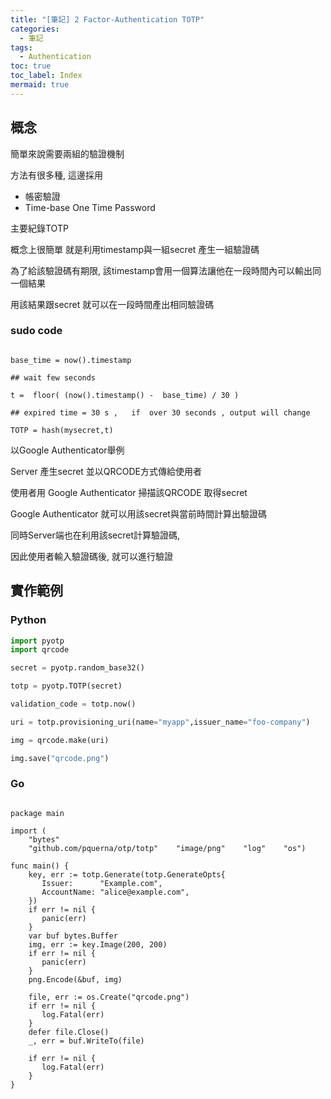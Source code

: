 ```yaml
---
title: "[筆記] 2 Factor-Authentication TOTP"
categories:
  - 筆記
tags:
  - Authentication
toc: true
toc_label: Index
mermaid: true
---
```



## 概念

簡單來說需要兩組的驗證機制  

方法有很多種, 這邊採用

- 帳密驗證
- Time-base One Time Password

主要紀錄TOTP   

概念上很簡單 就是利用timestamp與一組secret 產生一組驗證碼     

為了給該驗證碼有期限, 該timestamp會用一個算法讓他在一段時間內可以輸出同一個結果   

用該結果跟secret 就可以在一段時間產出相同驗證碼    

### sudo code  

```

base_time = now().timestamp

## wait few seconds

t =  floor( (now().timestamp() -  base_time) / 30 )

## expired time = 30 s ,   if  over 30 seconds , output will change

TOTP = hash(mysecret,t)

```


以Google Authenticator舉例  

Server 產生secret 並以QRCODE方式傳給使用者  

使用者用 Google Authenticator 掃描該QRCODE 取得secret   

Google Authenticator 就可以用該secret與當前時間計算出驗證碼  

同時Server端也在利用該secret計算驗證碼,  

因此使用者輸入驗證碼後, 就可以進行驗證  




## 實作範例  


### Python

```python
import pyotp
import qrcode

secret = pyotp.random_base32()

totp = pyotp.TOTP(secret)

validation_code = totp.now()

uri = totp.provisioning_uri(name="myapp",issuer_name="foo-company")

img = qrcode.make(uri)

img.save("qrcode.png")

```


### Go

```golang

package main  
  
import (  
    "bytes"  
    "github.com/pquerna/otp/totp"    "image/png"    "log"    "os")  
  
func main() {  
    key, err := totp.Generate(totp.GenerateOpts{  
       Issuer:      "Example.com",  
       AccountName: "alice@example.com",  
    })  
    if err != nil {  
       panic(err)  
    }  
    var buf bytes.Buffer  
    img, err := key.Image(200, 200)  
    if err != nil {  
       panic(err)  
    }  
    png.Encode(&buf, img)  
  
    file, err := os.Create("qrcode.png")  
    if err != nil {  
       log.Fatal(err)  
    }  
    defer file.Close()  
    _, err = buf.WriteTo(file)  
  
    if err != nil {  
       log.Fatal(err)  
    }  
}
```
